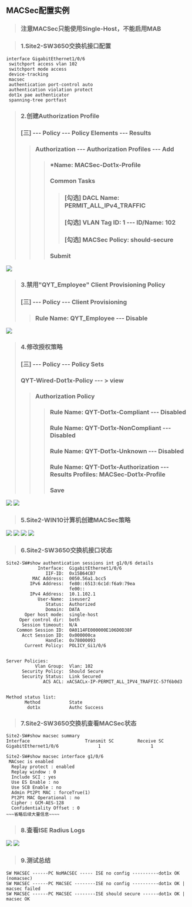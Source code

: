 ## MACSec配置实例
> ### 注意MACSec只能使用Single-Host，不能启用MAB

> ### 1.Site2-SW3650交换机接口配置
```shell
interface GigabitEthernet1/0/6
 switchport access vlan 102
 switchport mode access
 device-tracking
 macsec
 authentication port-control auto
 authentication violation protect
 dot1x pae authenticator
 spanning-tree portfast
```

> ### 2.创建Authorization Profile
> ###  [三] --- Policy --- Policy Elements --- Results
>> ### Authorization --- Authorization Profiles --- Add
>>> ### *Name: MACSec-Dot1x-Profile
>>> ### Common Tasks
>>>> ### [勾选] DACL Name: PERMIT_ALL_IPv4_TRAFFIC
>>>> ### [勾选] VLAN  Tag ID: 1 --- ID/Name: 102
>>>> ### [勾选] MACSec Policy: should-secure
>>> ### Submit
![](./images/18.2.1_创建Authorization_Profile.png)

> ### 3.禁用"QYT_Employee" Client Provisioning Policy
> ###  [三] --- Policy --- Client Provisioning
>> ### Rule Name: QYT_Employee --- Disable
![](./images/18.2.2_禁用QYT_Employee_Client_Provisioning_Policy.png)

> ### 4.修改授权策略
> ###  [三] --- Policy --- Policy Sets
> ### QYT-Wired-Dot1x-Policy --- > view
>> ### Authorization Policy 
>>> ### Rule Name: QYT-Dot1x-Compliant --- Disabled
>>> ### Rule Name: QYT-Dot1x-NonCompliant --- Disabled
>>> ### Rule Name: QYT-Dot1x-Unknown --- Disabled
>>> ### Rule Name: QYT-Dot1x-Authorization --- Results Profiles: MACSec-Dot1x-Profile
>>> ### Save
![](./images/18.2.3_修改授权策略.png)
![](./images/18.2.4_修改授权策略.png)


> ### 5.Site2-WIN10计算机创建MACSec策略
![](./images/18.2.5_Site2-WIN10计算机创建MACSec策略.png)
![](./images/18.2.6_Site2-WIN10计算机创建MACSec策略.png)
![](./images/18.2.7_Site2-WIN10计算机创建MACSec策略.png)
![](./images/18.2.8_Site2-WIN10计算机创建MACSec策略.png)


> ### 6.Site2-SW3650交换机接口状态
```shell
Site2-SW#show authentication sessions int g1/0/6 details 
            Interface:  GigabitEthernet1/0/6
               IIF-ID:  0x15B64CB7
          MAC Address:  0050.56a1.bcc5
         IPv6 Address:  fe80::6513:6c1d:f6a9:79ea
                        fe00::
         IPv4 Address:  10.1.102.1
            User-Name:  iseuser2
               Status:  Authorized
               Domain:  DATA
       Oper host mode:  single-host
     Oper control dir:  both
      Session timeout:  N/A
    Common Session ID:  0A0114FE000000E106D0D38F
      Acct Session ID:  0x000000ca
               Handle:  0x78000093
       Current Policy:  POLICY_Gi1/0/6


Server Policies:
           Vlan Group:  Vlan: 102
      Security Policy:  Should Secure
      Security Status:  Link Secured
              ACS ACL: xACSACLx-IP-PERMIT_ALL_IPV4_TRAFFIC-57f6b0d3
          

Method status list:
       Method           State
        dot1x           Authc Success
```

> ### 7.Site2-SW3650交换机查看MACSec状态
```shell
Site2-SW#show macsec summary 
Interface                     Transmit SC         Receive SC
GigabitEthernet1/0/6               1                   1   

Site2-SW#show macsec interface g1/0/6 
 MACsec is enabled
  Replay protect : enabled
  Replay window : 0
  Include SCI : yes
  Use ES Enable : no
  Use SCB Enable : no
  Admin Pt2Pt MAC : forceTrue(1)
  Pt2Pt MAC Operational : no
  Cipher : GCM-AES-128
  Confidentiality Offset : 0
~~~省略后续大量信息~~~~
```

> ### 8.查看ISE Radius Logs
![](./images/18.2.9_查看ISE_Radius_Logs.png)
![](./images/18.2.10_查看ISE_Radius_Logs.png)

> ### 9.测试总结
```shell
SW MACSEC ------PC NoMACSEC ----- ISE no config ----------dot1x OK (nomacsec)
SW MACSEC ------PC MACSEC --------ISE no config ----------dot1x OK | macsec failed
SW MACSEC ------PC MACSEC --------ISE should secure ------dot1x OK | macsec OK
```
